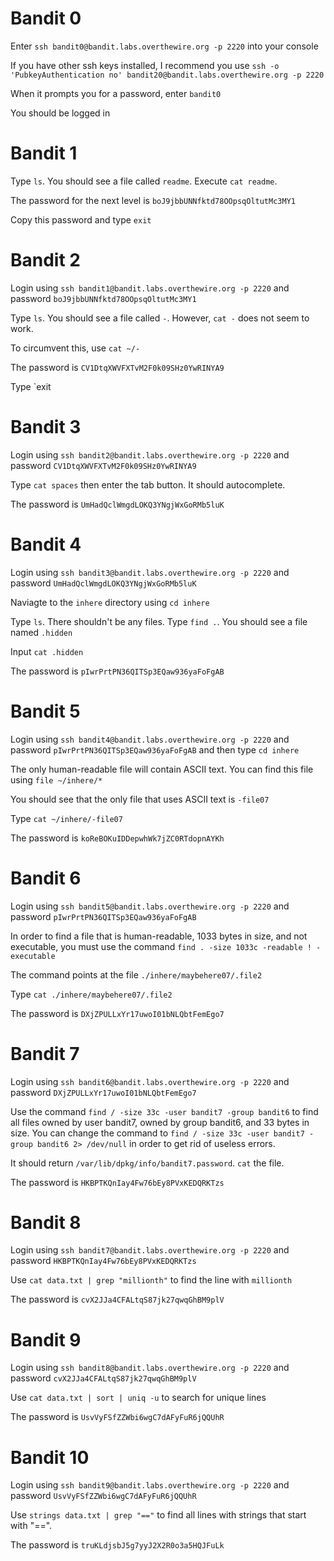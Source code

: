 # Bandit 0

Enter `ssh bandit0@bandit.labs.overthewire.org -p 2220` into your console

If you have other ssh keys installed, I recommend you use
`ssh -o 'PubkeyAuthentication no' bandit20@bandit.labs.overthewire.org -p 2220`

When it prompts you for a password, enter `bandit0`

You should be logged in

# Bandit 1

Type `ls`. You should see a file called `readme`. Execute `cat readme`.

The password for the next level is `boJ9jbbUNNfktd78OOpsqOltutMc3MY1`

Copy this password and type `exit`

# Bandit 2 

Login using `ssh bandit1@bandit.labs.overthewire.org -p 2220` and password `boJ9jbbUNNfktd78OOpsqOltutMc3MY1`

Type `ls`. You should see a file called `-`. However, `cat -` does not seem to work. 

To circumvent this, use `cat ~/-`

The password is `CV1DtqXWVFXTvM2F0k09SHz0YwRINYA9`

Type `exit

# Bandit 3

Login using `ssh bandit2@bandit.labs.overthewire.org -p 2220` and password `CV1DtqXWVFXTvM2F0k09SHz0YwRINYA9`

Type `cat spaces` then enter the tab button. It should autocomplete. 

The password is `UmHadQclWmgdLOKQ3YNgjWxGoRMb5luK`

# Bandit 4

Login using `ssh bandit3@bandit.labs.overthewire.org -p 2220` and password `UmHadQclWmgdLOKQ3YNgjWxGoRMb5luK`

Naviagte to the `inhere` directory using `cd inhere`

Type `ls`. There shouldn't be any files. Type `find .`. You should see a file named `.hidden`

Input `cat .hidden`

The password is `pIwrPrtPN36QITSp3EQaw936yaFoFgAB`

# Bandit 5

Login using `ssh bandit4@bandit.labs.overthewire.org -p 2220` and password `pIwrPrtPN36QITSp3EQaw936yaFoFgAB` and then type `cd inhere`

The only human-readable file will contain ASCII text. You can find this file using `file ~/inhere/*`

You should see that the only file that uses ASCII text is `-file07`

Type `cat ~/inhere/-file07`

The password is `koReBOKuIDDepwhWk7jZC0RTdopnAYKh`

# Bandit 6

Login using `ssh bandit5@bandit.labs.overthewire.org -p 2220` and password `pIwrPrtPN36QITSp3EQaw936yaFoFgAB`

In order to find a file that is human-readable, 1033 bytes in size, and not executable, you must use the command `find . -size 1033c -readable ! -executable`

The command points at the file `./inhere/maybehere07/.file2`

Type `cat ./inhere/maybehere07/.file2`

The password is `DXjZPULLxYr17uwoI01bNLQbtFemEgo7`

# Bandit 7

Login using `ssh bandit6@bandit.labs.overthewire.org -p 2220` and password `DXjZPULLxYr17uwoI01bNLQbtFemEgo7`

Use the command `find / -size 33c -user bandit7 -group bandit6` to find all files owned by user bandit7, owned by group bandit6, and 33 bytes in size. You can change the command to `find / -size 33c -user bandit7 -group bandit6 2> /dev/null` in order to get rid of useless errors.

It should return `/var/lib/dpkg/info/bandit7.password`. `cat` the file.

The password is `HKBPTKQnIay4Fw76bEy8PVxKEDQRKTzs`

# Bandit 8

Login using `ssh bandit7@bandit.labs.overthewire.org -p 2220` and password `HKBPTKQnIay4Fw76bEy8PVxKEDQRKTzs`

Use `cat data.txt | grep "millionth"` to find the line with `millionth`

The password is `cvX2JJa4CFALtqS87jk27qwqGhBM9plV`

# Bandit 9

Login using `ssh bandit8@bandit.labs.overthewire.org -p 2220` and password `cvX2JJa4CFALtqS87jk27qwqGhBM9plV`

Use `cat data.txt | sort | uniq -u` to search for unique lines

The password is `UsvVyFSfZZWbi6wgC7dAFyFuR6jQQUhR`

# Bandit 10

Login using `ssh bandit9@bandit.labs.overthewire.org -p 2220` and password `UsvVyFSfZZWbi6wgC7dAFyFuR6jQQUhR`

Use `strings data.txt | grep "=="` to find all lines with strings that start with "==".

The password is `truKLdjsbJ5g7yyJ2X2R0o3a5HQJFuLk`


